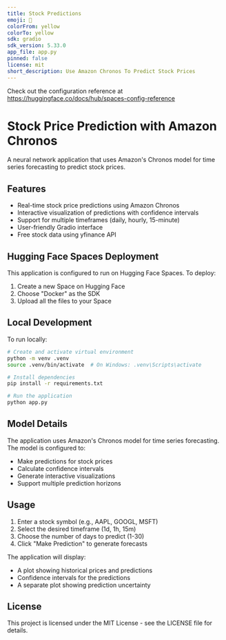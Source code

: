 ```yaml
---
title: Stock Predictions
emoji: 🐢
colorFrom: yellow
colorTo: yellow
sdk: gradio
sdk_version: 5.33.0
app_file: app.py
pinned: false
license: mit
short_description: Use Amazon Chronos To Predict Stock Prices
---
```


Check out the configuration reference at https://huggingface.co/docs/hub/spaces-config-reference


# Stock Price Prediction with Amazon Chronos

A neural network application that uses Amazon's Chronos model for time series forecasting to predict stock prices.

## Features

- Real-time stock price predictions using Amazon Chronos
- Interactive visualization of predictions with confidence intervals
- Support for multiple timeframes (daily, hourly, 15-minute)
- User-friendly Gradio interface
- Free stock data using yfinance API

## Hugging Face Spaces Deployment

This application is configured to run on Hugging Face Spaces. To deploy:

1. Create a new Space on Hugging Face
2. Choose "Docker" as the SDK
3. Upload all the files to your Space

## Local Development

To run locally:

```bash
# Create and activate virtual environment
python -m venv .venv
source .venv/bin/activate  # On Windows: .venv\Scripts\activate

# Install dependencies
pip install -r requirements.txt

# Run the application
python app.py
```

## Model Details

The application uses Amazon's Chronos model for time series forecasting. The model is configured to:

- Make predictions for stock prices
- Calculate confidence intervals
- Generate interactive visualizations
- Support multiple prediction horizons

## Usage

1. Enter a stock symbol (e.g., AAPL, GOOGL, MSFT)
2. Select the desired timeframe (1d, 1h, 15m)
3. Choose the number of days to predict (1-30)
4. Click "Make Prediction" to generate forecasts

The application will display:
- A plot showing historical prices and predictions
- Confidence intervals for the predictions
- A separate plot showing prediction uncertainty

## License

This project is licensed under the MIT License - see the LICENSE file for details.
